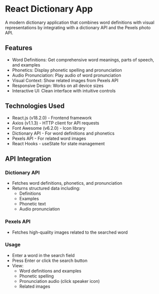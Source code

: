 # React Dictionary App

A modern dictionary application that combines word definitions with visual representations by integrating with a dictionary API and the Pexels photo API.

## Features

* Word Definitions: Get comprehensive word meanings, parts of speech, and examples
* Phonetics: Display phonetic spelling and pronunciation
* Audio Pronunciation: Play audio of word pronunciation
* Visual Context: Show related images from Pexels API
* Responsive Design: Works on all device sizes
* Interactive UI: Clean interface with intuitive controls

## Technologies Used

* React.js (v18.2.0) - Frontend framework
* Axios (v1.1.3) - HTTP client for API requests
* Font Awesome (v6.2.0) - Icon library
* Dictionary API - For word definitions and phonetics
* Pexels API - For related word images
* React Hooks - useState for state management


## API Integration

### Dictionary API
* Fetches word definitions, phonetics, and pronunciation
* Returns structured data including:
  * Definitions
  * Examples
  * Phonetic text
  * Audio pronunciation

### Pexels API
* Fetches high-quality images related to the searched word

### Usage
* Enter a word in the search field
* Press Enter or click the search button
* View:
  * Word definitions and examples
  * Phonetic spelling
  * Pronunciation audio (click speaker icon)
  * Related images
  




